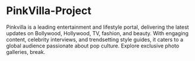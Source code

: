# PinkVilla-Project
Pinkvilla is a leading entertainment and lifestyle portal, delivering the latest updates on Bollywood, Hollywood, TV, fashion, and beauty. With engaging content, celebrity interviews, and trendsetting style guides, it caters to a global audience passionate about pop culture. Explore exclusive photo galleries, break.
